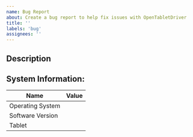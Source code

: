 ```yaml
---
name: Bug Report
about: Create a bug report to help fix issues with OpenTabletDriver
title: ''
labels: 'bug'
assignees: ''
---
```


## Description
<!-- Describe the issue below -->

## System Information:
<!-- Please fill out this information -->
| Name             | Value |
| ---------------- | ----- |
| Operating System |
| Software Version |
| Tablet           |